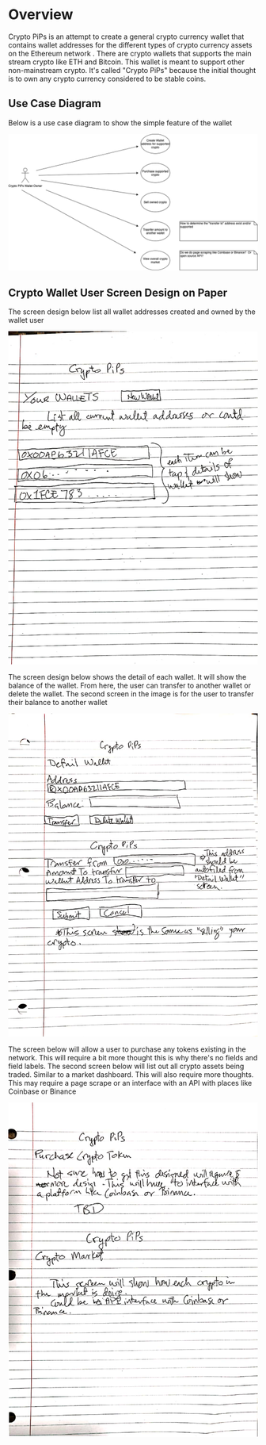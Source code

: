 # Overview

Crypto PiPs is an attempt to create a general crypto currency wallet that contains wallet addresses for the different types of crypto currency assets on the Ethereum network       .  There are crypto wallets that supports the main stream crypto like ETH and Bitcoin.  This wallet is meant to support other non-mainstream crypto.  It's called "Crypto PiPs" because the initial thought is to own any crypto currency considered to be stable coins.

## Use Case Diagram

Below is a use case diagram to show the simple feature of the wallet

![Crypto PiPs Use Case](docs/usecase.png)

## Crypto Wallet User Screen Design on Paper

The screen design below list all wallet addresses created and owned by the wallet user

![List of Wallets](docs/CryptoPiPsScreen_1.jpg)

The screen design below shows the detail of each wallet.  It will show the balance of the wallet.  From here, the user can transfer to another wallet or delete the wallet.  The second screen in the image is for the user to transfer their balance to another wallet

![Detail Wallet](docs/CryptoPiPsScreen_2.jpg)

The screen below will allow a user to purchase any tokens existing in the network.  This will require a bit more thought this is why there's no fields and field labels.  The second screen below will list out all crypto assets being traded.  Similar to a market dashboard.  This will also require more thoughts.  This may require a page scrape or an interface with an API with places like Coinbase or Binance

![Dashboard](docs/CryptoPiPsScreen_3.jpg)
